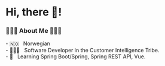 <h1>Hi, there 👋!</h1>
<h3> 👩🏼‍💻 About Me 👩🏼‍💻</h3>
- 🇳🇴 &nbsp; Norwegian <br>
- 👩🏼‍💻 &nbsp; Software Developer in the Customer Intelligence Tribe. <br>
- 🌱 &nbsp; Learning Spring Boot/Spring, Spring REST API, Vue.

